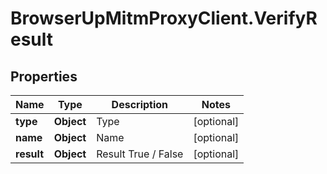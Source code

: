 # BrowserUpMitmProxyClient.VerifyResult

## Properties

Name | Type | Description | Notes
------------ | ------------- | ------------- | -------------
**type** | **Object** | Type | [optional] 
**name** | **Object** | Name | [optional] 
**result** | **Object** | Result True / False | [optional] 


